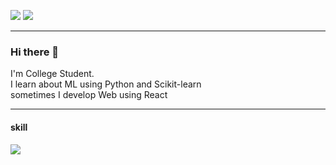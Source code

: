 <img src="https://img.shields.io/badge/-dldnjscks133@gmail.com-orange?logo=Gmail&logoColor=white"/> <img src="https://img.shields.io/badge/-wonchan%20Lee-darkblue?logo=Linkedin&logoColor=white"/>

--- 

### Hi there 👋 
I'm College Student.  
I learn about ML using Python and Scikit-learn  
sometimes I develop Web using React

---

#### skill
<img src="https://img.shields.io/badge/-python-blue?style=python&logo=python&logoColor=white"/>



<!--
**wonchan-lee/wonchan-lee** is a ✨ _special_ ✨ repository because its `README.md` (this file) appears on your GitHub profile.

Here are some ideas to get you started:

- 🔭 I’m currently working on ...
- 🌱 I’m currently learning ...
- 👯 I’m looking to collaborate on ...
- 🤔 I’m looking for help with ...
- 💬 Ask me about ...
- 📫 How to reach me: ...
- 😄 Pronouns: ...
- ⚡ Fun fact: ...
-->
